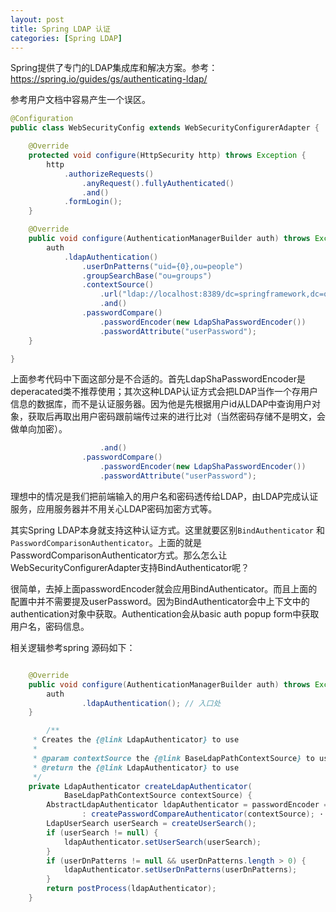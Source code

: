 ```yaml
---
layout: post
title: Spring LDAP 认证
categories: [Spring LDAP]
---
```

Spring提供了专门的LDAP集成库和解决方案。参考：https://spring.io/guides/gs/authenticating-ldap/

参考用户文档中容易产生一个误区。

```java
@Configuration
public class WebSecurityConfig extends WebSecurityConfigurerAdapter {

	@Override
	protected void configure(HttpSecurity http) throws Exception {
		http
			.authorizeRequests()
				.anyRequest().fullyAuthenticated()
				.and()
			.formLogin();
	}

	@Override
	public void configure(AuthenticationManagerBuilder auth) throws Exception {
		auth
			.ldapAuthentication()
				.userDnPatterns("uid={0},ou=people")
				.groupSearchBase("ou=groups")
				.contextSource()
					.url("ldap://localhost:8389/dc=springframework,dc=org")
					.and()
				.passwordCompare()
					.passwordEncoder(new LdapShaPasswordEncoder())
					.passwordAttribute("userPassword");
	}

}
```
上面参考代码中下面这部分是不合适的。首先LdapShaPasswordEncoder是deperacated类不推荐使用；其次这种LDAP认证方式会把LDAP当作一个存用户信息的数据库，而不是认证服务器。因为他是先根据用户id从LDAP中查询用户对象，获取后再取出用户密码跟前端传过来的进行比对（当然密码存储不是明文，会做单向加密）。

```java
					.and()
				.passwordCompare()
					.passwordEncoder(new LdapShaPasswordEncoder())
					.passwordAttribute("userPassword");
```

理想中的情况是我们把前端输入的用户名和密码透传给LDAP，由LDAP完成认证服务，应用服务器并不用关心LDAP密码加密方式等。

其实Spring LDAP本身就支持这种认证方式。这里就要区别```BindAuthenticator``` 和 ```PasswordComparisonAuthenticator```。上面的就是PasswordComparisonAuthenticator方式。那么怎么让WebSecurityConfigurerAdapter支持BindAuthenticator呢？

很简单，去掉上面passwordEncoder就会应用BindAuthenticator。而且上面的配置中并不需要提及userPassword。因为BindAuthenticator会中上下文中的authentication对象中获取。Authentication会从basic auth popup form中获取用户名，密码信息。

相关逻辑参考spring 源码如下：

```java

    @Override
    public void configure(AuthenticationManagerBuilder auth) throws Exception {
        auth
                .ldapAuthentication(); // 入口处
	}

		/**
	 * Creates the {@link LdapAuthenticator} to use
	 *
	 * @param contextSource the {@link BaseLdapPathContextSource} to use
	 * @return the {@link LdapAuthenticator} to use
	 */
	private LdapAuthenticator createLdapAuthenticator(
			BaseLdapPathContextSource contextSource) {
		AbstractLdapAuthenticator ldapAuthenticator = passwordEncoder == null ? createBindAuthenticator(contextSource)
				: createPasswordCompareAuthenticator(contextSource); ·
		LdapUserSearch userSearch = createUserSearch();
		if (userSearch != null) {
			ldapAuthenticator.setUserSearch(userSearch);
		}
		if (userDnPatterns != null && userDnPatterns.length > 0) {
			ldapAuthenticator.setUserDnPatterns(userDnPatterns);
		}
		return postProcess(ldapAuthenticator);
	}

```